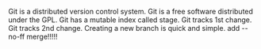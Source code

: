 Git is a distributed version control system.
Git is a free software distributed under the GPL.
Git has a mutable index called stage.
Git tracks 1st change.
Git tracks 2nd change.
Creating a new branch is quick and simple.
add --no-ff merge!!!!!
